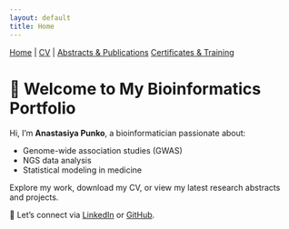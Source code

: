 ```yaml
---
layout: default
title: Home
---
```


<link rel="stylesheet" href="style.css">

<div class="nav">
  <a href="index.html">Home</a> |
  <a href="cv.html">CV</a> |
  <a href="ABSTRACT.html">Abstracts & Publications</a>
  <a href="ABSTRACT.html">Certificates & Training</a>
</div>

<div class="main-content">
  <h1>👋 Welcome to My Bioinformatics Portfolio</h1>

  <p>Hi, I’m <strong>Anastasiya Punko</strong>, a bioinformatician passionate about:</p>

  <ul>
    <li>Genome-wide association studies (GWAS)</li>
    <li>NGS data analysis</li>
    <li>Statistical modeling in medicine</li>
  </ul>

  <p>Explore my work, download my CV, or view my latest research abstracts and projects.</p>

  <p>🧬 Let’s connect via <a href="https://www.linkedin.com/in/anastasiya-punko-82616417a" target="_blank">LinkedIn</a> or <a href="https://github.com/AnastasiyaPunko" target="_blank">GitHub</a>.</p>
</div>
